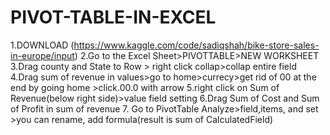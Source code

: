 # PIVOT-TABLE-IN-EXCEL
1.DOWNLOAD (https://www.kaggle.com/code/sadiqshah/bike-store-sales-in-europe/input)
2.Go to the Excel Sheet>PIVOTTABLE>NEW WORKSHEET
3.Drag county and State to Row > right click collap>collap entire field
4.Drag sum of revenue in values>go to home>currecy>get rid of 00 at the end by going home >click.00.0 with arrow 
5.right click on Sum of Revenue(below right side)>value field setting
6.Drag Sum of Cost and Sum of Profit  in sum of revenue 
7. Go to PivotTable Analyze>field,items, and set >you can rename, add formula(result is sum of CalculatedField)
